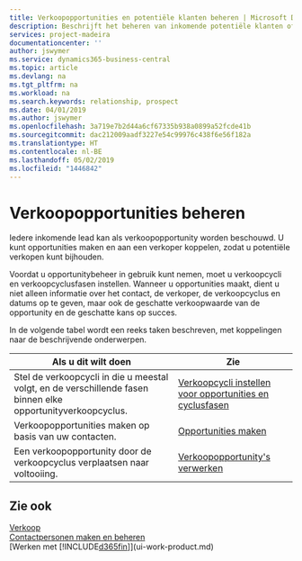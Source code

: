 ```yaml
---
title: Verkoopopportunities en potentiële klanten beheren | Microsoft Docs
description: Beschrijft het beheren van inkomende potentiële klanten of verkoopopportunity's in Business Central en het koppelen van de opportunity aan een verkoper om toekomstige verkopen te traceren.
services: project-madeira
documentationcenter: ''
author: jswymer
ms.service: dynamics365-business-central
ms.topic: article
ms.devlang: na
ms.tgt_pltfrm: na
ms.workload: na
ms.search.keywords: relationship, prospect
ms.date: 04/01/2019
ms.author: jswymer
ms.openlocfilehash: 3a719e7b2d44a6cf67335b938a0899a52fcde41b
ms.sourcegitcommit: dac212009aadf3227e54c99976c438f6e56f182a
ms.translationtype: HT
ms.contentlocale: nl-BE
ms.lasthandoff: 05/02/2019
ms.locfileid: "1446842"
---
```

# <a name="managing-sales-opportunities"></a>Verkoopopportunities beheren
Iedere inkomende lead kan als verkoopopportunity worden beschouwd. U kunt opportunities maken en aan een verkoper koppelen, zodat u potentiële verkopen kunt bijhouden.

Voordat u opportunitybeheer in gebruik kunt nemen, moet u verkoopcycli en verkoopcyclusfasen instellen. Wanneer u opportunities maakt, dient u niet alleen informatie over het contact, de verkoper, de verkoopcyclus en datums op te geven, maar ook de geschatte verkoopwaarde van de opportunity en de geschatte kans op succes.

In de volgende tabel wordt een reeks taken beschreven, met koppelingen naar de beschrijvende onderwerpen.

| Als u dit wilt doen | Zie |
| --- | --- |
| Stel de verkoopcycli in die u meestal volgt, en de verschillende fasen binnen elke opportunityverkoopcyclus. |[Verkoopcycli instellen voor opportunities en cyclusfasen](marketing-how-setup-opportunity-sales-cycles-stages.md) |
| Verkoopopportunities maken op basis van uw contacten. |[Opportunities maken](marketing-how-create-opportunities.md) |
| Een verkoopopportunity door de verkoopcyclus verplaatsen naar voltooiing. |[Verkoopopportunity's verwerken](marketing-processing-sales-opportunities.md) |

## <a name="see-also"></a>Zie ook
[Verkoop](sales-manage-sales.md)  
[Contactpersonen maken en beheren](marketing-contacts.md)  
[Werken met [!INCLUDE[d365fin](includes/d365fin_md.md)]](ui-work-product.md)

